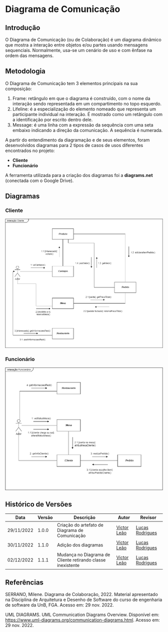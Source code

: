 # Diagrama de Comunicação

## Introdução

O Diagrama de Comunicação (ou de Colaboração) é um diagrama dinâmico que mostra a interação entre objetos e/ou partes usando mensagens sequenciais. Normalmente, usa-se um cenário de uso e com ênfase na ordem das mensagens.

## Metodologia

O Diagrama de Comunicação tem 3 elementos principais na sua composição:

1. Frame: retângulo em que o diagrama é construído, com o nome da interação sendo representada em um compartimento no topo esquerdo.
2. Lifeline: é a especialização do elemento nomeado que representa um participante individual na interação. É mostrado como um retângulo com a identificação por escrito dentro dele.
3. Message: é uma linha com a expressão da sequência com uma seta embaixo indicando a direção da comunicação. A sequência é numerada. 

A partir do entendimento da diagramação e de seus elementos, foram desenvolvidos diagramas para 2 tipos de casos de usos diferentes encontrados no projeto: 

* **Cliente**
* **Funcionário**

A ferramenta utilizada para a criação dos diagramas foi a **diagrams.net** (conectada com o Google Drive).

## Diagramas

### Cliente

![Diagrama Comunicação Cliente](./assets/diagrama-comunicacao-cliente.png)

### Funcionário

![Diagrama Comunicação Funcionário](./assets/diagrama-comunicacao-func.png)

## Histórico de Versões

|    Data    | Versão |            Descrição           |       Autor     |    Revisor    |
|  --------  |  ----  |            ----------          | --------------- |    -------    |
| 29/11/2022 |  1.0.0 |  Criação do artefato de Diagrama de Comunicação | [Victor Leão](https://github.com/victorleaoo) | [Lucas Rodrigues](https://github.com/nickby2) |
| 30/11/2022 |  1.1.0 |  Adição dos diagramas | [Victor Leão](https://github.com/victorleaoo) | [Lucas Rodrigues](https://github.com/nickby2) |
| 02/12/2022 |  1.1.1 |  Mudança no Diagrama de Cliente retirando classe inexistente | [Victor Leão](https://github.com/victorleaoo) | [Lucas Rodrigues](https://github.com/nickby2) |

## Referências

SERRANO, Milene. Diagrama de Colaboração, 2022. Material apresentado na Disciplina de Arquitetura e Desenho de Software do curso de engenharia de software da UnB, FGA. Acesso em: 29 nov. 2022.

UML DIAGRAMS. UML Communication Diagrams Overview. Disponível em: https://www.uml-diagrams.org/communication-diagrams.html. Acesso em: 29 nov. 2022.